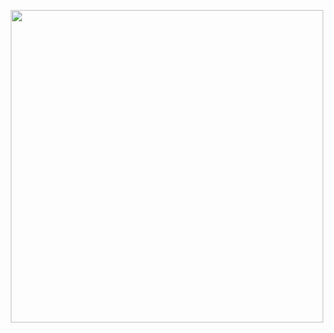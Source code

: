 <p align="center">
   <img width="500" height="500" src="https://github.com/mjrotter4445/Final_Project_Leaflet/blob/main/demo_leaflet_longer.gif">
</p>   
